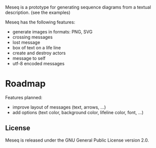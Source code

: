 
Meseq is a prototype for generating sequence diagrams from a textual description.
(see the examples)

Meseq has the following features:
- generate images in formats: PNG, SVG
- crossing messages
- lost message
- box of text on a life line
- create and destroy actors
- message to self
- utf-8 encoded messages

# Roadmap

Features planned:

* improve layout of messages (text, arrows, ...)
* add options (text color, background color, lifeline color, font, ...)


## License

Meseq is released under the GNU General Public License version 2.0.

